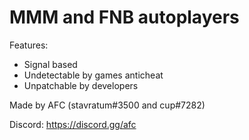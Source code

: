 # MMM and FNB autoplayers
Features:
- Signal based
- Undetectable by games anticheat
- Unpatchable by developers

Made by AFC (stavratum#3500 and cup#7282)

Discord: https://discord.gg/afc
